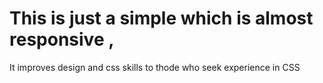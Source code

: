 ﻿# This is just a simple which is almost responsive ,
 It improves design and css skills to thode who seek experience in CSS
